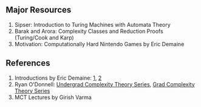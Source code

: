 ## Major Resources

1. Sipser: Introduction to Turing Machines with Automata Theory
2. Barak and Arora: Complexity Classes and Reduction Proofs (Turing/Cook and Karp)
3. Motivation: Computationally Hard Nintendo Games by Eric Demaine

## References

1. Introductions by Eric Demaine: [1](https://www.youtube.com/watch?v=moPtwq_cVH8&list=PLUl4u3cNGP61Oq3tWYp6V_F-5jb5L2iHb&index=23), 
[2](https://www.youtube.com/watch?v=eHZifpgyH_4&list=PLUl4u3cNGP6317WaSNfmCvGym2ucw3oGp&index=22)
2. Ryan O'Donnell: [Undergrad Complexity Theory Series](https://www.youtube.com/playlist?list=PLm3J0oaFux3YL5vLXpzOyJiLtqLp6dCW2), [Grad Complexity Theory Series](https://www.youtube.com/playlist?list=PLm3J0oaFux3b8Gg1DdaJOzYNsaXYLAOKH)
3. MCT Lectures by Girish Varma
